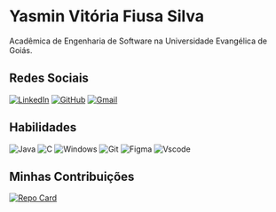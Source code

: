 # Yasmin Vitória Fiusa Silva
Acadêmica de Engenharia de Software na Universidade Evangélica de Goiás.

## Redes Sociais

[![LinkedIn](https://img.shields.io/badge/LinkedIn-2F4F4F?style=for-the-badge&logo=linkedin&logoColor=white)](https://www.linkedin.com/in/yasmin-vitória-fiusa-silva-3651132b6/) [![GitHub](https://img.shields.io/badge/GitHub-2F4F4F?style=for-the-badge&logo=github&logoColor=white)](https://github.com/Yasmin-Fiusa) [![Gmail](https://img.shields.io/badge/Gmail-2F4F4F?style=for-the-badge&logo=gmail&logoColor=FFF)](mailto:yasmin.silva@aluno.unievangelica.edu.br)

## Habilidades
![Java](https://img.shields.io/badge/java-2F4F4F?style=for-the-badge&logo=openjdk&logoColor=white) ![C](https://img.shields.io/badge/C-2F4F4F?style=for-the-badge&logo=c&logoColor=white) ![Windows](https://img.shields.io/badge/Windows-2F4F4F?style=for-the-badge&logo=windows&logoColor=2CA5E0) ![Git](https://img.shields.io/badge/GIT-2F4F4F?style=for-the-badge&logo=git&logoColor=white) ![Figma](https://img.shields.io/badge/Figma-2F4F4F?style=for-the-badge&logo=figma&logoColor=FFF) ![Vscode](https://img.shields.io/badge/Vscode-2F4F4F?style=for-the-badge&logo=visual-studio-code&logoColor=white)

## Minhas Contribuições
[![Repo Card](https://github-readme-stats.vercel.app/api/pin/?username=Yasmin-Fiusa&repo=dio-lab-open-source&bg_color=2F4F4F&border_color=2F4F4F&show_icons=true&icon_color=fff&title_color=fff&text_color=fff)](https://github.com/Yasmin-Fiusa/dio-lab-open-source.git)